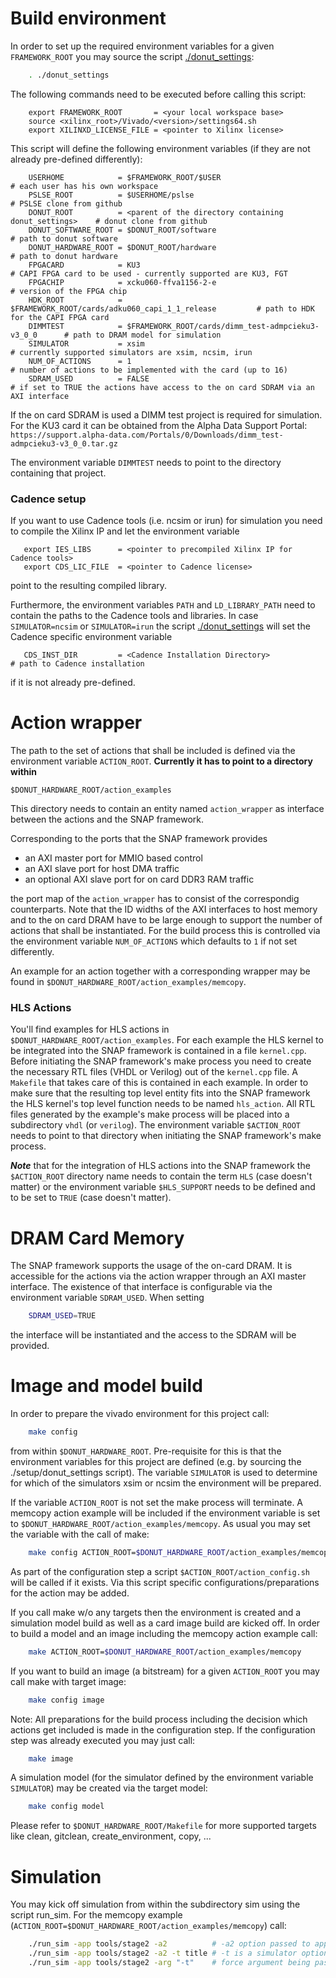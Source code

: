 # Build environment

In order to set up the required environment variables for a given `FRAMEWORK_ROOT` you may source the script [./donut_settings](./donut_settings):

```bash
    . ./donut_settings
```

The following commands need to be executed before calling this script:

```
    export FRAMEWORK_ROOT       = <your local workspace base>
    source <xilinx_root>/Vivado/<version>/settings64.sh
    export XILINXD_LICENSE_FILE = <pointer to Xilinx license>
```

This script will define the following environment variables (if they are not already pre-defined
differently):

```
    USERHOME            = $FRAMEWORK_ROOT/$USER                                  # each user has his own workspace
    PSLSE_ROOT          = $USERHOME/pslse                                        # PSLSE clone from github
    DONUT_ROOT          = <parent of the directory containing donut_settings>    # donut clone from github
    DONUT_SOFTWARE_ROOT = $DONUT_ROOT/software                                   # path to donut software
    DONUT_HARDWARE_ROOT = $DONUT_ROOT/hardware                                   # path to donut hardware
    FPGACARD            = KU3                                                    # CAPI FPGA card to be used - currently supported are KU3, FGT
    FPGACHIP            = xcku060-ffva1156-2-e                                   # version of the FPGA chip
    HDK_ROOT            = $FRAMEWORK_ROOT/cards/adku060_capi_1_1_release         # path to HDK for the CAPI FPGA card
    DIMMTEST            = $FRAMEWORK_ROOT/cards/dimm_test-admpcieku3-v3_0_0      # path to DRAM model for simulation
    SIMULATOR           = xsim                                                   # currently supported simulators are xsim, ncsim, irun
    NUM_OF_ACTIONS      = 1                                                      # number of actions to be implemented with the card (up to 16)
    SDRAM_USED          = FALSE                                                  # if set to TRUE the actions have access to the on card SDRAM via an AXI interface
```

If the on card SDRAM is used a DIMM test project is required for simulation.  
For the KU3 card it can be obtained from the Alpha Data Support Portal:  
`https://support.alpha-data.com/Portals/0/Downloads/dimm_test-admpcieku3-v3_0_0.tar.gz`

The environment variable `DIMMTEST` needs to point to the directory containing that project.

### Cadence setup

If you want to use Cadence tools (i.e. ncsim or irun) for simulation you need to compile the Xilinx IP and let the environment variable

```
   export IES_LIBS      = <pointer to precompiled Xilinx IP for Cadence tools>
   export CDS_LIC_FILE  = <pointer to Cadence license>
```

point to the resulting compiled library.

Furthermore, the environment variables `PATH` and `LD_LIBRARY_PATH` need to contain the paths
to the Cadence tools and libraries. In case `SIMULATOR=ncsim` or `SIMULATOR=irun` the script
[./donut_settings](./donut_settings) will set the Cadence specific environment variable

```
   CDS_INST_DIR         = <Cadence Installation Directory>                       # path to Cadence installation
```

if it is not already pre-defined.


# Action wrapper

The path to the set of actions that shall be included is defined via the environment variable `ACTION_ROOT`.
**Currently it has to point to a directory within**

    $DONUT_HARDWARE_ROOT/action_examples

This directory needs to contain an entity named `action_wrapper` as interface between the actions and the SNAP framework.

Corresponding to the ports that the SNAP framework provides
* an AXI master port for MMIO based control
* an AXI slave port for host DMA traffic
* an optional AXI slave port for on card DDR3 RAM traffic

the port map of the `action_wrapper` has to consist of the correspondig counterparts.
Note that the ID widths of the AXI interfaces to host memory and to the on card DRAM have to be
large enough to support the number of actions that shall be instantiated.
For the build process this is controlled via the environment variable `NUM_OF_ACTIONS`
which defaults to `1` if not set differently.

An example for an action together with a corresponding wrapper may be found
in `$DONUT_HARDWARE_ROOT/action_examples/memcopy`.

### HLS Actions
You'll find examples for HLS actions in `$DONUT_HARDWARE_ROOT/action_examples`. For each example the HLS kernel to be integrated into the SNAP framework is contained in a file `kernel.cpp`. Before initiating the SNAP framework's make process you need to create the necessary RTL files (VHDL or Verilog) out of the `kernel.cpp` file. A `Makefile` that takes care of this is contained in each example. In order to make sure that the resulting top level entity fits into the SNAP framework the HLS kernel's top level function needs to be named `hls_action`. All RTL files generated by the example's make process will be placed into a subdirectory `vhdl` (or `verilog`). The environment variable `$ACTION_ROOT` needs to point to that directory when initiating the SNAP framework's make process. 

***Note*** that for the integration of HLS actions into the SNAP framework the `$ACTION_ROOT` directory name needs to contain the term `HLS` (case doesn't matter) or the environment variable `$HLS_SUPPORT` needs to be defined and to be set to `TRUE` (case doesn't matter).

# DRAM Card Memory

The SNAP framework supports the usage of the on-card DRAM. It is accessible for the actions via the action wrapper
through an AXI master interface. The existence of that interface is configurable via the environment variable `SDRAM_USED`.
When setting

```bash
    SDRAM_USED=TRUE
```

the interface will be instantiated and the access to the SDRAM will be provided.


# Image and model build

In order to prepare the vivado environment for this project call:

```bash
    make config
```

from within `$DONUT_HARDWARE_ROOT`. Pre-requisite for this is that the environment variables for this project
are defined (e.g. by sourcing the ./setup/donut_settings script).
The variable `SIMULATOR` is used to determine for which of the simulators xsim or ncsim
the environment will be prepared.

If the variable `ACTION_ROOT` is not set the make process will terminate. 
A memcopy action example will be included if the environment variable is set to
`$DONUT_HARDWARE_ROOT/action_examples/memcopy`.
As usual you may set the variable with the call of make:

```bash
    make config ACTION_ROOT=$DONUT_HARDWARE_ROOT/action_examples/memcopy
```

As part of the configuration step a script `$ACTION_ROOT/action_config.sh` will be called if it exists.
Via this script specific configurations/preparations for the action may be added.

If you call make w/o any targets then the environment is created and a simulation model build
as well as a card image build are kicked off.
In order to build a model and an image including the memcopy action example call:

```bash
    make ACTION_ROOT=$DONUT_HARDWARE_ROOT/action_examples/memcopy
```

If you want to build an image (a bitstream) for a given `ACTION_ROOT` you may call make with target image:

```bash
    make config image
```

Note: All preparations for the build process including the decision which actions get included is made in the configuration step.
If the configuration step was already executed you may just call:

```bash
    make image
```

A simulation model (for the simulator defined by the environment variable `SIMULATOR`) may be created
via the target model:

```bash
    make config model
```

Please refer to `$DONUT_HARDWARE_ROOT/Makefile` for more supported targets like clean, gitclean, create_environment, copy, ...

# Simulation

You may kick off simulation from within the subdirectory sim using the script run_sim.
For the memcopy example (`ACTION_ROOT=$DONUT_HARDWARE_ROOT/action_examples/memcopy`) call:

```bash
    ./run_sim -app tools/stage2 -a2          # -a2 option passed to application by default
    ./run_sim -app tools/stage2 -a2 -t title # -t is a simulator option
    ./run_sim -app tools/stage2 -arg "-t"    # force argument being passed to application
```
